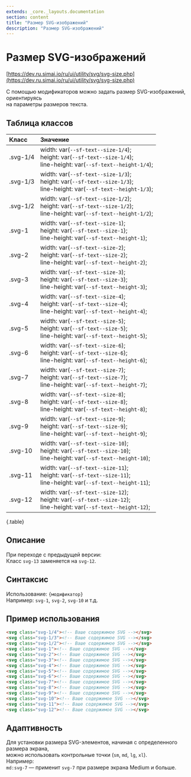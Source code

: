 ```yaml
---
extends: _core._layouts.documentation
section: content
title: "Размер SVG-изображений"
description: "Размер SVG-изображений"
---
```


# Размер SVG-изображений

[https://dev.ru.simai.io/ru/ui/utility/svg/svg-size.php](https://dev.ru.simai.io/ru/ui/utility/svg/svg-size.php)

С помощью модификаторов можно задать размер SVG-изображений, ориентируясь  
на параметры размеров текста.

## Таблица классов

| Класс    | Значение                                                                                                |
|:---------|:----------------------------------------------------------------------------------------------------------------------------|
| .svg-1/4 | width: var(`--sf-text--size-1/4`); <br/>height: var(`--sf-text--size-1/4`); <br/>line-height: var(`--sf-text--height-1/4`); |
| .svg-1/3 | width: var(`--sf-text--size-1/3`); <br/>height: var(`--sf-text--size-1/3`); <br/>line-height: var(`--sf-text--height-1/3`); |
| .svg-1/2 | width: var(`--sf-text--size-1/2`); <br/>height: var(`--sf-text--size-1/2`); <br/>line-height: var(`--sf-text--height-1/2`); |
| .svg-1   | width: var(`--sf-text--size-1`); <br/>height: var(`--sf-text--size-1`); <br/>line-height: var(`--sf-text--height-1`);       |
| .svg-2   | width: var(`--sf-text--size-2`); <br/>height: var(`--sf-text--size-2`); <br/>line-height: var(`--sf-text--height-2`);       |
| .svg-3   | width: var(`--sf-text--size-3`); <br/>height: var(`--sf-text--size-3`); <br/>line-height: var(`--sf-text--height-3`);       |
| .svg-4   | width: var(`--sf-text--size-4`); <br/>height: var(`--sf-text--size-4`); <br/>line-height: var(`--sf-text--height-4`);       |
| .svg-5   | width: var(`--sf-text--size-5`); <br/>height: var(`--sf-text--size-5`); <br/>line-height: var(`--sf-text--height-5`);       |
| .svg-6   | width: var(`--sf-text--size-6`); <br/>height: var(`--sf-text--size-6`); <br/>line-height: var(`--sf-text--height-6`);       |
| .svg-7   | width: var(`--sf-text--size-7`); <br/>height: var(`--sf-text--size-7`); <br/>line-height: var(`--sf-text--height-7`);       |
| .svg-8   | width: var(`--sf-text--size-8`); <br/>height: var(`--sf-text--size-8`); <br/>line-height: var(`--sf-text--height-8`);       |
| .svg-9   | width: var(`--sf-text--size-9`); <br/>height: var(`--sf-text--size-9`); <br/>line-height: var(`--sf-text--height-9`);       |
| .svg-10  | width: var(`--sf-text--size-10`); <br/>height: var(`--sf-text--size-10`); <br/>line-height: var(`--sf-text--height-10`);    |
| .svg-11  | width: var(`--sf-text--size-11`); <br/>height: var(`--sf-text--size-11`); <br/>line-height: var(`--sf-text--height-11`);    |
| .svg-12  | width: var(`--sf-text--size-12`); <br/>height: var(`--sf-text--size-12`); <br/>line-height: var(`--sf-text--height-12`);    |
{.table}

## Описание

При переходе с предыдущей версии:  
Класс `svg-13` заменяется на `svg-12`.

## Синтаксис

Использование: `{модификатор}`  
Например: `svg-1`, `svg-2`, `svg-10` и т.д.

## Пример использования

```html
<svg class="svg-1/4"><!-- Ваше содержимое SVG --></svg>
<svg class="svg-1/3"><!-- Ваше содержимое SVG --></svg>
<svg class="svg-1/2"><!-- Ваше содержимое SVG --></svg>
<svg class="svg-1"><!-- Ваше содержимое SVG --></svg>
<svg class="svg-2"><!-- Ваше содержимое SVG --></svg>
<svg class="svg-3"><!-- Ваше содержимое SVG --></svg>
<svg class="svg-4"><!-- Ваше содержимое SVG --></svg>
<svg class="svg-5"><!-- Ваше содержимое SVG --></svg>
<svg class="svg-6"><!-- Ваше содержимое SVG --></svg>
<svg class="svg-7"><!-- Ваше содержимое SVG --></svg>
<svg class="svg-8"><!-- Ваше содержимое SVG --></svg>
<svg class="svg-9"><!-- Ваше содержимое SVG --></svg>
<svg class="svg-10"><!-- Ваше содержимое SVG --></svg>
<svg class="svg-11"><!-- Ваше содержимое SVG --></svg>
<svg class="svg-12"><!-- Ваше содержимое SVG --></svg>
```

## Адаптивность

Для установки размера SVG-элементов, начиная с определенного размера экрана,  
можно использовать контрольные точки (`sm`, `md`, `lg`, `xl`).  
Например:  
`md:svg-7` — применит `svg-7` при размере экрана Medium и больше.
